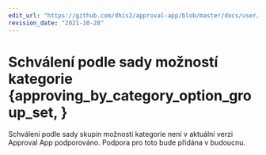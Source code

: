 ```yaml
---
edit_url: "https://github.com/dhis2/approval-app/blob/master/docs/user/approving_by_category_option_group_set.md"
revision_date: "2021-10-28"
---
```


# Schválení podle sady možností kategorie {approving_by_category_option_group_set, }

Schválení podle sady skupin možností kategorie není v aktuální verzi Approval App podporováno. Podpora pro toto bude přidána v budoucnu.
